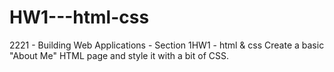 # HW1---html-css
2221 - Building Web Applications - Section 1HW1 - html & css
Create a basic "About Me" HTML page and style it with a bit of CSS.

